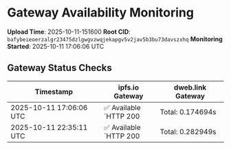 # Gateway Availability Monitoring

**Upload Time**: 2025-10-11-151600
**Root CID**: `bafybeieoerzalgr23475dzlgwgvzwqjekapgv5v2jav5b3bu73davszxhq`
**Monitoring Started**: 2025-10-11 17:06:06 UTC

## Gateway Status Checks

| Timestamp | ipfs.io Gateway | dweb.link Gateway |
|-----------|-----------------|-------------------|
| 2025-10-11 17:06:06 UTC | ✅ Available<br>`HTTP 200 | Total: 0.174694s | DNS: 0.017062s | Connect: 0.031191s | Transfer: 0.174186s | Size: 50098 bytes` | ❌ Unavailable (HTTP 504)<br>`HTTP 504 | Total: 28.182439s | DNS: 0.060788s | Connect: 0.072615s | Transfer: 28.182322s | Size: 148 bytes` |
| 2025-10-11 22:35:11 UTC | ✅ Available<br>`HTTP 200 | Total: 0.282949s | DNS: 0.167918s | Connect: 0.185183s | Transfer: 0.282584s | Size: 50098 bytes` | ✅ Available<br>`HTTP 200 | Total: 3.798153s | DNS: 0.049978s | Connect: 0.067581s | Transfer: 3.797747s | Size: 50098 bytes` |
